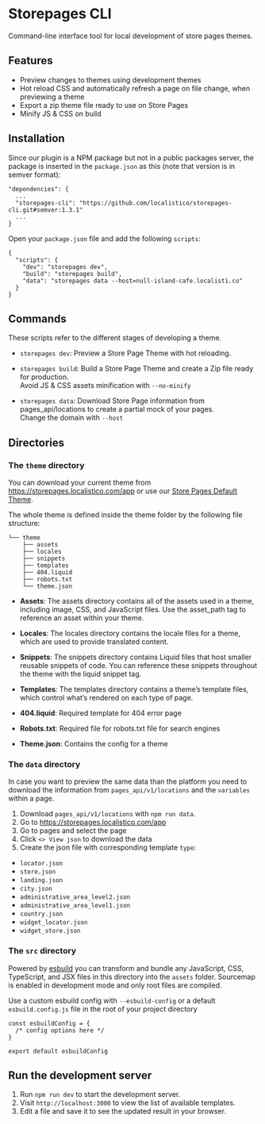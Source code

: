 # Storepages CLI

Command-line interface tool for local development of store pages themes.

## Features

- Preview changes to themes using development themes
- Hot reload CSS and automatically refresh a page on file change, when previewing a theme
- Export a zip theme file ready to use on Store Pages
- Minify JS & CSS on build

## Installation

Since our plugin is a NPM package but not in a public packages server, the package is inserted in the `package.json` as this (note that version is in semver format):

```
"dependencies": {
  ...
  "storepages-cli": "https://github.com/localistico/storepages-cli.git#semver:1.3.1"
  ...
}
```

Open your `package.json` file and add the following `scripts`:

```
{
  "scripts": {
    "dev": "storepages dev",
    "build": "storepages build",
    "data": "storepages data --host=null-island-cafe.localisti.co"
  }
}
```

## Commands

These scripts refer to the different stages of developing a theme.

- `storepages dev`: Preview a Store Page Theme with hot reloading.

- `storepages build`: Build a Store Page Theme and create a Zip file ready for production.<br>
  Avoid JS & CSS assets minification with `--no-minify`

- `storepages data`: Download Store Page information from pages_api/locations to create a partial mock of your pages.<br>
  Change the domain with `--host`

## Directories

### The `theme` directory

You can download your current theme from https://storepages.localistico.com/app or use our [Store Pages Default Theme](https://github.com/localistico/l-store-pages-default-theme/releases).

The whole theme is defined inside the theme folder by the following file structure:

```
└── theme
    ├── assets
    ├── locales
    ├── snippets
    ├── templates
    ├── 404.liquid
    ├── robots.txt
    └── theme.json
```

- **Assets**: The assets directory contains all of the assets used in a theme, including image, CSS, and JavaScript files. Use the asset_path tag to reference an asset within your theme.

- **Locales**: The locales directory contains the locale files for a theme, which are used to provide translated content.

- **Snippets**: The snippets directory contains Liquid files that host smaller reusable snippets of code. You can reference these snippets throughout the theme with the liquid snippet tag.

- **Templates**: The templates directory contains a theme’s template files, which control what’s rendered on each type of page.

- **404.liquid**: Required template for 404 error page

- **Robots.txt**: Required file for robots.txt file for search engines

- **Theme.json**: Contains the config for a theme

### The `data` directory

In case you want to preview the same data than the platform you need to download the information from `pages_api/v1/locations` and the `variables` within a page.

1. Download `pages_api/v1/locations` with `npm run data`.
2. Go to https://storepages.localistico.com/app
3. Go to pages and select the page
4. Click `<> View json` to download the data
5. Create the json file with corresponding template `type`:

- `locator.json`
- `store.json`
- `landing.json`
- `city.json`
- `administrative_area_level2.json`
- `administrative_area_level1.json`
- `country.json`
- `widget_locator.json`
- `widget_store.json`

### The `src` directory

Powered by [esbuild](https://esbuild.github.io/) you can transform and bundle any JavaScript, CSS, TypeScript, and JSX files in this directory into the `assets` folder. Sourcemap is enabled in development mode and only root files are compiled.

Use a custom esbuild config with `--esbuild-config` or a default `esbuild.config.js` file in the root of your project directory

```
const esbuildConfig = {
  /* config options here */
}

export default esbuildConfig
```

## Run the development server

1. Run `npm run dev` to start the development server.
2. Visit `http://localhost:3000` to view the list of available templates.
3. Edit a file and save it to see the updated result in your browser.
